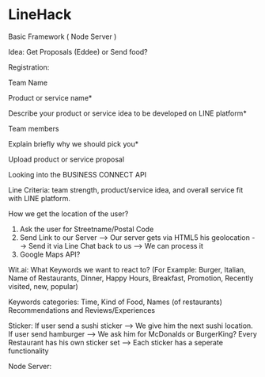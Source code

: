 # LineHack

Basic Framework ( Node Server )

Idea: Get Proposals (Eddee) or Send food?

Registration:

Team Name

Product or service name*

Describe your product or service idea to be developed on LINE platform*

Team members

Explain briefly why we should pick you*

Upload product or service proposal

Looking into the BUSINESS CONNECT API

Line Criteria:  team strength, product/service idea, and overall service fit with LINE platform.



How we get the location of the user?
1. Ask the user for Streetname/Postal Code
2. Send Link to our Server --> Our server gets via HTML5 his geolocation --> Send it via Line Chat back to us --> We can process it
3. Google Maps API?

Wit.ai:
What Keywords we want to react to? (For Example: Burger, Italian, Name of Restaurants, Dinner, Happy Hours, Breakfast, Promotion, Recently visited, new, popular)

Keywords categories:
Time,
Kind of Food,
Names (of restaurants)
Recommendations and Reviews/Experiences

Sticker:
If user send a sushi sticker --> We give him the next sushi location.
If user send hamburger --> We ask him for McDonalds or BurgerKing?
Every Restaurant has his own sticker set --> Each sticker has a seperate functionality

Node Server:





